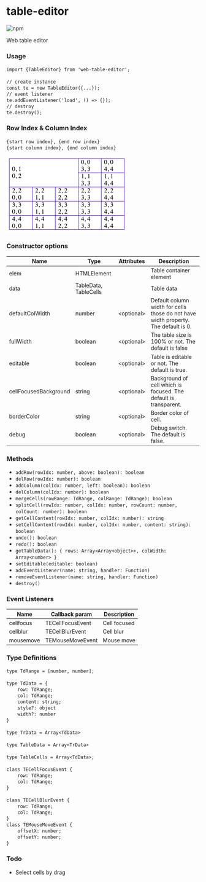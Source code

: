 # table-editor
![npm](https://img.shields.io/npm/v/web-table-editor)

Web table editor

### Usage
````
import {TableEditor} from 'web-table-editor';

// create instance
const te = new TableEditor({...});
// event listener
te.addEventListener('load', () => {});
// destroy
te.destroy();
````

### Row Index & Column Index
````
{start row index}, {end row index}
{start column index}, {end column index}
````
![](./table-index.png)

### Constructor options

 Name                     | Type                    | Attributes  | Description
--------------------------|-------------------------|-------------|-------------
elem                      | HTMLElement             |             | Table container element
data                      | TableData, TableCells   |             | Table data
defaultColWidth           | number                  | <optional\> | Default column width for cells those do not have width property. The default is 0.
fullWidth                 | boolean                 | <optional\> | The table size is 100% or not. The default is false
editable                  | boolean                 | <optional\> | Table is editable or not. The default is true.
cellFocusedBackground     | string                  | <optional\> | Background of cell which is focused. The default is transparent.
borderColor               | string                  | <optional\> | Border color of cell.
debug                     | boolean                 | <optional\> | Debug switch. The default is false.

### Methods

* `addRow(rowIdx: number, above: boolean): boolean`
* `delRow(rowIdx: number): boolean`
* `addColumn(colIdx: number, left: boolean): boolean`
* `delColumn(colIdx: number): boolean`
* `mergeCells(rowRange: TdRange, colRange: TdRange): boolean`
* `splitCell(rowIdx: number, colIdx: number, rowCount: number, colCount: number): boolean`
* `getCellContent(rowIdx: number, colIdx: number): string`
* `setCellContent(rowIdx: number, colIdx: number, content: string): boolean`
* `undo(): boolean`
* `redo(): boolean`
* `getTableData(): { rows: Array<Array<object>>, colWidth: Array<number> }`
* `setEditable(editable: boolean)`
* `addEventListener(name: string, handler: Function)`
* `removeEventListener(name: string, handler: Function)`
* `destroy()`


### Event Listeners

Name         | Callback param       | Description
-------------|----------------------|-------------
cellfocus    | TECellFocusEvent     | Cell focused
cellblur     | TECellBlurEvent      | Cell blur 
mousemove    | TEMouseMoveEvent     | Mouse move

### Type Definitions

````
type TdRange = [number, number];

type TdData = {
    row: TdRange;
    col: TdRange;
    content: string;
    style?: object
    width?: number
}

type TrData = Array<TdData>

type TableData = Array<TrData>

type TableCells = Array<TdData>;

class TECellFocusEvent {
    row: TdRange;
    col: TdRange;
}

class TECellBlurEvent {
    row: TdRange;
    col: TdRange;
}
class TEMouseMoveEvent {
    offsetX: number;
    offsetY: number;
}
````

### Todo
* Select cells by drag
